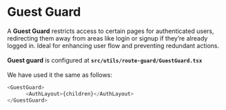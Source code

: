 # Guest Guard

A **Guest Guard** restricts access to certain pages for authenticated users, redirecting them away from areas like login or signup if they’re already logged in. Ideal for enhancing user flow and preventing redundant actions.\
\
**Guest guard** is configured at **`src/utils/route-guard/GuestGuard.tsx`**\
\
We have used it the same as follows:

```typescript
<GuestGuard>
      <AuthLayout>{children}</AuthLayout>
</GuestGuard>
```
